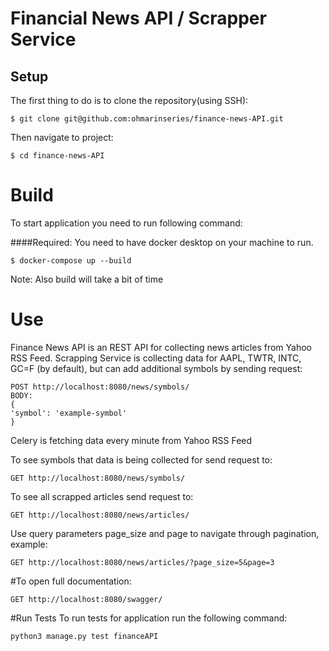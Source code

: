 # Financial News API / Scrapper Service

## Setup

The first thing to do is to clone the repository(using SSH):

```shell
$ git clone git@github.com:ohmarinseries/finance-news-API.git
```
Then navigate to project:

```shell
$ cd finance-news-API
```

# Build

To start application you need to run following command:

####Required: You need to have docker desktop on your machine to run.

```shell
$ docker-compose up --build
```
Note: Also build will take a bit of time

# Use
Finance News API is an REST API for collecting news articles from Yahoo RSS Feed.
Scrapping Service is collecting data for AAPL, TWTR, INTC, GC=F (by default), but
can add additional symbols by sending request:

```http request
POST http://localhost:8080/news/symbols/
BODY:
{
'symbol': 'example-symbol'
}
```

Celery is fetching data every minute from Yahoo RSS Feed

To see symbols that data is being collected for send request to:

```http request
GET http://localhost:8080/news/symbols/
```

To see all scrapped articles send request to:

```http request
GET http://localhost:8080/news/articles/
```

Use query parameters page_size and page to navigate through pagination, example:

```http request
GET http://localhost:8080/news/articles/?page_size=5&page=3
```

#To open full documentation:
```http request
GET http://localhost:8080/swagger/
```

#Run Tests
To run tests for application run the following command:
```shell
python3 manage.py test financeAPI
```
